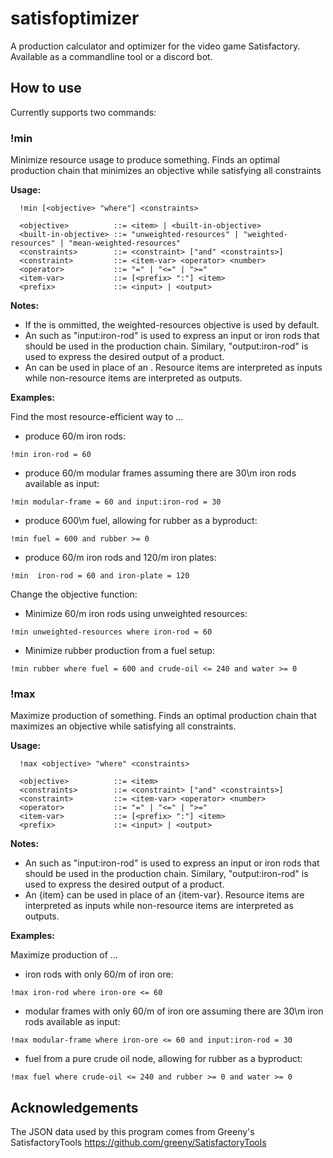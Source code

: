 # satisfoptimizer
A production calculator and optimizer for the video game Satisfactory. Available as a commandline tool or a discord bot.


## How to use
Currently supports two commands:

### !min

Minimize resource usage to produce something. Finds an optimal production chain that minimizes an objective while satisfying all constraints

**Usage:**
```
  !min [<objective> "where"] <constraints>
  
  <objective>          ::= <item> | <built-in-objective>
  <built-in-objective> ::= "unweighted-resources" | "weighted-resources" | "mean-weighted-resources"
  <constraints>        ::= <constraint> ["and" <constraints>]
  <constraint>         ::= <item-var> <operator> <number>
  <operator>           ::= "=" | "<=" | ">="
  <item-var>           ::= [<prefix> ":"] <item>
  <prefix>             ::= <input> | <output>
```

**Notes:**
 - If the <objective> is ommitted, the weighted-resources objective is used by default.
 - An <item-var> such as "input:iron-rod" is used to express an input or iron rods that should be used in the production chain. Similary, "output:iron-rod" is used to express the desired output of a product.
 - An <item> can be used in place of an <item-var>. Resource items are interpreted as inputs while non-resource items are interpreted as outputs.

**Examples:**
 
Find the most resource-efficient way to ...
- produce 60/m iron rods:
```
!min iron-rod = 60
```
- produce 60/m modular frames assuming there are 30\m iron rods available as input:
```
!min modular-frame = 60 and input:iron-rod = 30
```
- produce 600\m fuel, allowing for rubber as a byproduct:
```
!min fuel = 600 and rubber >= 0
```
- produce 60/m iron rods and 120/m iron plates:
```
!min  iron-rod = 60 and iron-plate = 120
```

Change the objective function:
- Minimize 60/m iron rods using unweighted resources:
```
!min unweighted-resources where iron-rod = 60
```
- Minimize rubber production from a fuel setup:
```
!min rubber where fuel = 600 and crude-oil <= 240 and water >= 0
```

### !max

Maximize production of something. Finds an optimal production chain that maximizes an objective while satisfying all constraints.

**Usage:**
```
  !max <objective> "where" <constraints>
  
  <objective>          ::= <item>
  <constraints>        ::= <constraint> ["and" <constraints>]
  <constraint>         ::= <item-var> <operator> <number>
  <operator>           ::= "=" | "<=" | ">="
  <item-var>           ::= [<prefix> ":"] <item>
  <prefix>             ::= <input> | <output>
```

**Notes:**
 - An <item-var> such as "input:iron-rod" is used to express an input or iron rods that should be used in the production chain. Similary, "output:iron-rod" is used to express the desired output of a product.
 - An {item} can be used in place of an {item-var}. Resource items are interpreted as inputs while non-resource items are interpreted as outputs.

**Examples:**
 
Maximize production of ...
- iron rods with only 60/m of iron ore:
```
!max iron-rod where iron-ore <= 60
```
- modular frames with only 60/m of iron ore assuming there are 30\m iron rods available as input:
```
!max modular-frame where iron-ore <= 60 and input:iron-rod = 30
```

- fuel from a pure crude oil node, allowing for rubber as a byproduct:
```
!max fuel where crude-oil <= 240 and rubber >= 0 and water >= 0
```

## Acknowledgements
The JSON data used by this program comes from Greeny's SatisfactoryTools
https://github.com/greeny/SatisfactoryTools
